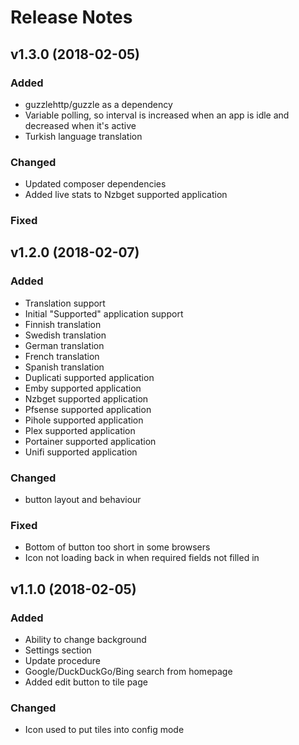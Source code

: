 # Release Notes

## v1.3.0 (2018-02-05)

### Added
- guzzlehttp/guzzle as a dependency
- Variable polling, so interval is increased when an app is idle and decreased when it's active
- Turkish language translation

### Changed
- Updated composer dependencies
- Added live stats to Nzbget supported application  

### Fixed



## v1.2.0 (2018-02-07)

### Added
- Translation support
- Initial "Supported" application support
- Finnish translation
- Swedish translation
- German translation
- French translation
- Spanish translation
- Duplicati supported application
- Emby supported application
- Nzbget supported application
- Pfsense supported application
- Pihole supported application
- Plex supported application
- Portainer supported application
- Unifi supported application

### Changed
- button layout and behaviour

### Fixed
- Bottom of button too short in some browsers
- Icon not loading back in when required fields not filled in


## v1.1.0 (2018-02-05)

### Added
- Ability to change background
- Settings section
- Update procedure
- Google/DuckDuckGo/Bing search from homepage
- Added edit button to tile page

### Changed
- Icon used to put tiles into config mode
